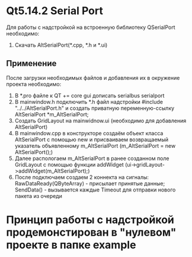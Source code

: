 # Qt5.14.2 Serial Port

Для работы с надстройкой на встроенную библиотеку QSerialPort необходимо:
1) Скачать AltSerialPort(*.cpp, *.h и *.ui)

## Применение

После загрузки необходимых файлов и добавления их в окружение проекта необходимо:
1) В *.pro файле к QT       += core gui дописать serialbus serialport
2) В mainwindow.h подключить *.h файл надстройки #include "../../AltSerialPort.h" и создать приватную переменную-ссылку AltSerialPort   *m_AltSerialPort;
3) Создать GridLayout на mainwidnow.ui (необходимо для добавления AltSerialPort)
4) В mainwindow.cpp в конструкторе создаём объект класса AltSerialPort с помощью new и присваиваем возвращаемый указатель объявленному m_AltSerialPort (m_AltSerialPort = new AltSerialPort();)
5) Далее распологаем m_AltSerialPort в ранее созданном поле GridLayout с помощью функции addWidget (ui->gridLayout->addWidget(m_AltSerialPort);)
6) После подключаем создаем 2 коннекта на сигналы: RawDataReady(QByteArray) - присылает принятые данные; SendData() - вызывается каждые Timeout для отправки нового пакета из очереди

# Принцип работы с надстройкой продемонстирован в "нулевом" проекте в папке example
